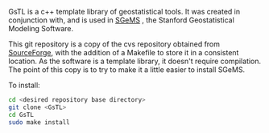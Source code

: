 GsTL is a c++ template library of geostatistical tools.  It was created in conjunction with, and is used in [SGeMS](http://sgems.sourceforge.net/) , the Stanford Geostatistical Modeling Software.

This git repository is a copy of the cvs repository obtained from [SourceForge](https://sourceforge.net/projects/gstl/?source=directory), with the addition of a Makefile to store it in a consistent location.  As the software is a template library, it doesn't require compilation.  The point of this copy is to try to make it a little easier to install SGeMS.

To install:
```bash
cd <desired repository base directory>
git clone <GsTL>
cd GsTL
sudo make install
```